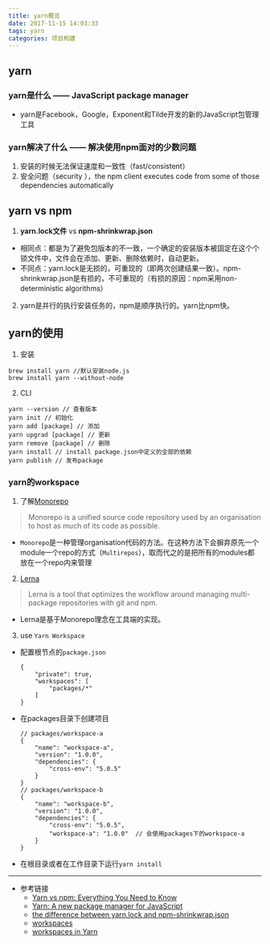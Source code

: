 ```yaml
---
title: yarn概览
date: 2017-11-15 14:03:33
tags: yarn
categories: 项目构建
---
```


## yarn
### yarn是什么 —— JavaScript package manager
* yarn是Facebook，Google，Exponent和Tilde开发的新的JavaScript包管理工具

### yarn解决了什么 —— 解决使用npm面对的少数问题
1. 安装的时候无法保证速度和一致性（fast/consistent）
2. 安全问题（security ），the npm client executes code from some of those dependencies automatically

## yarn vs npm
1. **yarn.lock文件** vs **npm-shrinkwrap.json**
  * 相同点：都是为了避免包版本的不一致，一个确定的安装版本被固定在这个个锁文件中，文件会在添加、更新、删除依赖时，自动更新。
  * 不同点：yarn.lock是无损的，可重现的（即两次创建结果一致）。npm-shrinkwrap.json是有损的，不可重现的（有损的原因：npm采用non-deterministic algorithms）
2. yarn是并行的执行安装任务的，npm是顺序执行的。yarn比npm快。

## yarn的使用
1. 安装
  ```
  brew install yarn //默认安装node.js
  brew install yarn --without-node
  ```
2. CLI
  ```
  yarn --version // 查看版本
  yarn init // 初始化
  yarn add [package] // 添加
  yarn upgrad [package] // 更新
  yarn remove [package] // 删除
  yarn install // install package.json中定义的全部的依赖
  yarn publish // 发布package
  ```

### yarn的workspace
1. 了解[Monorepo](https://github.com/pigcan/blog/issues/3)
> Monorepo is a unified source code repository used by an organisation to host as much of its code as possible.

  * `Monorepo`是一种管理organisation代码的方法。在这种方法下会摒弃原先一个module一个repo的方式（`Multirepos`），取而代之的是把所有的modules都放在一个repo内来管理

2. [Lerna](https://lernajs.io/)
> Lerna is a tool that optimizes the workflow around managing multi-package repositories with git and npm.

  * Lerna是基于Monorepo理念在工具端的实现。

3. use `Yarn Workspace`
  * 配置根节点的`package.json`
    ```
    {
        "private": true,
        "workspaces": [
            "packages/*"
        ]
    }
    ```
  * 在packages目录下创建项目
    ```
    // packages/workspace-a
    {
        "name": "workspace-a",
        "version": "1.0.0",
        "dependencies": {
            "cross-env": "5.0.5"
        }
    }
    // packages/workspace-b
    {
        "name": "workspace-b",
        "version": "1.0.0",
        "dependencies": {
            "cross-env": "5.0.5",
            "workspace-a": "1.0.0"  // 会使用packages下的workspace-a
        }
    }
    ```
  * 在根目录或者在工作目录下运行`yarn install`

---
* 参考链接
  - [Yarn vs npm: Everything You Need to Know](https://www.sitepoint.com/yarn-vs-npm/)
  - [Yarn: A new package manager for JavaScript](https://code.facebook.com/posts/1840075619545360/yarn-a-new-package-manager-for-javascript/)
  - [the difference between yarn.lock and npm-shrinkwrap.json](https://stackoverflow.com/questions/40057469/what-is-the-difference-between-yarn-lock-and-npm-shrinkwrap)
  - [workspaces](https://yarnpkg.com/en/docs/workspaces)
  - [workspaces in Yarn](https://yarnpkg.com/blog/2017/08/02/introducing-workspaces/)
